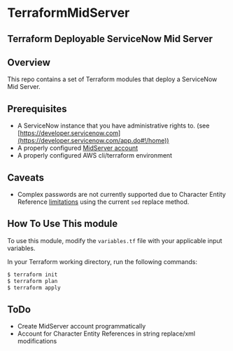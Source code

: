 # TerraformMidServer

## Terraform Deployable ServiceNow Mid Server

## Overview

This repo contains a set of Terraform modules that deploy a ServiceNow Mid Server.

## Prerequisites

- A ServiceNow instance that you have administrative rights to. (see [https://developer.servicenow.com](https://developer.servicenow.com/app.do#!/home))
- A properly configured [MidServer account](https://docs.servicenow.com/bundle/jakarta-servicenow-platform/page/product/mid-server/task/t_SetupMIDServerRole.html)
- A properly configured AWS cli/terraform environment

## Caveats

- Complex passwords are not currently supported due to Character Entity Reference [limitations](https://docs.servicenow.com/bundle/jakarta-servicenow-platform/page/product/mid-server/task/t_SetupMIDServerRole.html) using the current `sed` replace method.

## How To Use This module

To use this module, modify the `variables.tf` file with your applicable input variables.

In your Terraform working directory, run the following commands:

```bash
$ terraform init
$ terraform plan
$ terraform apply
```

## ToDo

- Create MidServer account programmatically
- Account for Character Entity References in string replace/xml modifications 

